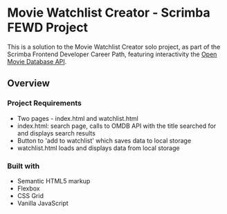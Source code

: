 # Movie Watchlist Creator - Scrimba FEWD Project

This is a solution to the Movie Watchlist Creator solo project, as part of the Scrimba Frontend Developer Career Path, featuring interactivity the [Open Movie Database API](https://www.omdbapi.com/).

## Overview

### Project Requirements 

- Two pages - index.html and watchlist.html
- index.html: search page, calls to OMDB API with the title searched for and displays search results
- Button to 'add to watchlist' which saves data to local storage
- watchlist.html loads and displays data from local storage

### Built with 

- Semantic HTML5 markup
- Flexbox
- CSS Grid
- Vanilla JavaScript